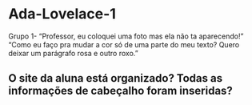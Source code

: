 # Ada-Lovelace-1
Grupo 1- “Professor, eu coloquei uma foto mas ela não ta aparecendo!” “Como eu faço pra mudar a cor só de uma parte do meu texto? Quero deixar um parágrafo rosa e outro roxo.”
## O site da aluna está organizado? Todas as informações de cabeçalho foram inseridas?
